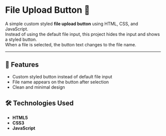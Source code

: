 # File Upload Button 📂

A simple custom styled **file upload button** using HTML, CSS, and JavaScript.  
Instead of using the default file input, this project hides the input and shows a styled button.  
When a file is selected, the button text changes to the file name.

---

## 🚀 Features
- Custom styled button instead of default file input
- File name appears on the button after selection
- Clean and minimal design

## 🛠️ Technologies Used
- **HTML5**
- **CSS3**
- **JavaScript**
